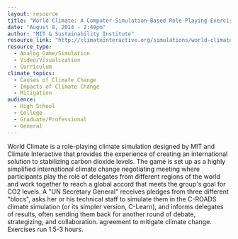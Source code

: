 ```yaml
---
layout: resource
title: "World Climate: A Computer-Simulation-Based Role-Playing Exercise (Copenhagen Climate Exercise)"
date: "August 8, 2014 - 2:49pm"
author: "MIT & Sustainability Institute"
resource_link: "http://climateinteractive.org/simulations/world-climate"
resource_type:
  - Analog Game/Simulation
  - Video/Visualization
  - Curriculum
climate_topics:
  - Causes of Climate Change
  - Impacts of Climate Change
  - Mitigation
audience:
  - High School
  - College
  - Graduate/Professional
  - General
---
```


World Climate is a role-playing climate simulation designed by MIT and Climate Interactive that provides the experience of creating an international solution to stabilizing carbon dioxide levels. The game is set up as a highly simplified international climate change negotiating meeting where participants play the role of delegates from different regions of the world and work together to reach a global accord that meets the group's goal for CO2 levels. A "UN Secretary General" receives pledges from three different "blocs", asks her or his technical staff to simulate them in the C-ROADS climate simulation (or its simpler version, C-Learn), and informs delegates of results, often sending them back for another round of debate, strategizing, and collaboration. agreement to mitigate climate change.  Exercises run 1.5-3 hours.